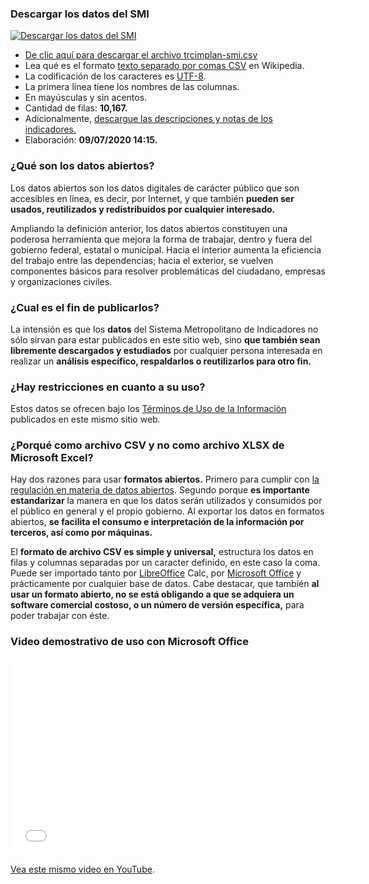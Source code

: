 
### Descargar los datos del SMI

<div class="media">
<div class="media-left"><a class="pull-left" href="trcimplan-smi.csv"><img class="media-object" src="datos-abiertos/faenza-csv-128.png" alt="Descargar los datos del SMI"></a></div>
<div class="media-body">
<ul>
<li><a href="trcimplan-smi.csv">De clic aquí para descargar el archivo trcimplan-smi.csv</a></li>
<li>Lea qué es el formato <a href="https://es.wikipedia.org/wiki/CSV">texto separado por comas CSV</a> en Wikipedia.</li>
<li>La codificación de los caracteres es <a href="https://es.wikipedia.org/wiki/UTF-8">UTF-8</a>.</li>
<li>La primera línea tiene los nombres de las columnas.</li>
<li>En mayúsculas y sin acentos.</li>
<li>Cantidad de filas: <b>10,167.</b></li>
<li>Adicionalmente, <a href="trcimplan-smi-descripciones.csv">descargue las descripciones y notas de los indicadores.</a></li>
<li>Elaboración: <b>09/07/2020 14:15.</b></li>
</ul>
</div>
</div>

### ¿Qué son los datos abiertos?

Los datos abiertos son los datos digitales de carácter público que son accesibles en línea, es decir, por Internet, y que también **pueden ser usados, reutilizados y redistribuidos por cualquier interesado.**

Ampliando la definición anterior, los datos abiertos constituyen una poderosa herramienta que mejora la forma de trabajar, dentro y fuera del gobierno federal, estatal o municipal. Hacia el interior aumenta la eficiencia del trabajo entre las dependencias; hacia el exterior, se vuelven componentes básicos para resolver problemáticas del ciudadano, empresas y organizaciones civiles.

### ¿Cual es el fin de publicarlos?

La intensión es que los **datos** del Sistema Metropolitano de Indicadores no sólo sirvan para estar publicados en este sitio web, sino **que también sean libremente descargados y estudiados** por cualquier persona interesada en realizar un **análisis específico, respaldarlos o reutilizarlos para otro fin.**

### ¿Hay restricciones en cuanto a su uso?

Estos datos se ofrecen bajo los [Términos de Uso de la Información](http://www.trcimplan.gob.mx/terminos/terminos-informacion.html) publicados en este mismo sitio web.

### ¿Porqué como archivo CSV y no como archivo XLSX de Microsoft Excel?

Hay dos razones para usar **formatos abiertos.** Primero para cumplir con [la regulación en materia de datos abiertos](http://www.dof.gob.mx/nota_detalle.php?codigo=5382838&fecha=20/02/2015). Segundo porque **es importante estandarizar** la manera en que los datos serán utilizados y consumidos por el público en general y el propio gobierno. Al exportar los datos en formatos abiertos, **se facilita el consumo e interpretación de la información por terceros, así como por máquinas.**

El **formato de archivo CSV es simple y universal,** estructura los datos en filas y columnas separadas por un caracter definido, en este caso la coma. Puede ser importado tanto por [LibreOffice](https://www.libreoffice.org/) Calc, por [Microsoft Office](https://www.office.com/) y prácticamente por cualquier base de datos. Cabe destacar, que también **al usar un formato abierto, no se está obligando a que se adquiera un software comercial costoso, o un número de versión específica,** para poder trabajar con éste.

### Video demostrativo de uso con Microsoft Office

<div class="videowrapper well"><iframe width="560" height="315" src="//www.youtube.com/embed/ql0Kvx2Paa8?rel=0" frameborder="0" allowfullscreen></iframe></div>

[Vea este mismo video en YouTube](https://www.youtube.com/watch?v=ql0Kvx2Paa8).
